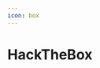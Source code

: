 ```yaml
---
icon: box
---
```


# HackTheBox

<figure><img src="../../.gitbook/assets/image (1).avif" alt=""><figcaption></figcaption></figure>
